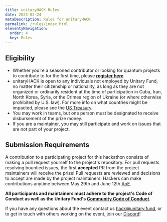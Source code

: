 ```yaml
---
title: unitaryHACK Rules
date: 2023-02-24
metaDescription: Rules for unitaryHACK
permalink: /rules/index.html
eleventyNavigation:
  order: 4
  key: Rules
---
```


## Eligibility
- Whether you’re a seasoned contributor or looking for quantum projects to contribute to for the first time, please **[register here](https://airtable.com/app5sTD1ailjCEft1/pag7CoNawqpRfN6Oo/form)**
- unitaryHACK is open to any individuals not employed by Unitary Fund, no matter their citizenship or nationality, as long as they are not organized or ordinarily resident at the time of participation in Cuba, Iran, North Korea, Syria, or the Crimea region of Ukraine (or where otherwise prohibited by U.S. law). For more info on what countries might be impacted, please see the [US Treasury](https://home.treasury.gov/policy-issues/financial-sanctions/sanctions-programs-and-country-information).
- You may work in teams, but one person must be designated to receive disbursement of the prize money.
- If you are a maintainer, you may still participate and work on issues that are not part of your project.

## Submission Requirements
A contribution to a participating project for this hackathon consists of making a pull request yourself to the project's repository. For pull requests resolving bountied issues, the first **accepted** PR from the project maintainers will receive the prize! Pull requests are reviewed and decisions to accept are made by the project maintainers. Hackers can make contributions anytime between May 29th and June 12th [AoE](https://time.is/Anywhere_on_Earth).

**All participants and maintainers must adhere to the project's Code of Conduct as well as the Unitary Fund's [Community Code of Conduct](https://github.com/unitaryfund/unitary.fund/blob/master/CODE_OF_CONDUCT.md).**

If you have any questions about the event contact us [hack@unitary.fund](mailto:hack@unitary.fund), or to get in touch with others working on the event, join our [Discord](http://discord.unitary.fund)!
